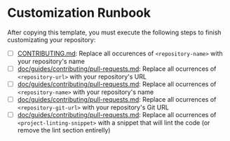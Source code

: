 # Customization Runbook

After copying this template, you must execute the following steps to finish customizating your repository:

* [ ] [CONTRIBUTING.md][contribting]: Replace all occurences of `<repository-name>` with your repository's name
* [ ] [doc/guides/contributing/pull-requests.md][pull-requests-doc]: Replace all ocurrences of `<repository-url>` with your repository's URL
* [ ] [doc/guides/contributing/pull-requests.md][pull-requests-doc]: Replace all ocurrences of `<repository-name>` with your repository's name
* [ ] [doc/guides/contributing/pull-requests.md][pull-requests-doc]: Replace all ocurrences of `<repository-git-url>` with your repository's Git URL
* [ ] [doc/guides/contributing/pull-requests.md][pull-requests-doc]: Replace all ocurrences of `<project-linting-snippet>` with a snippet that will lint the code (or remove the lint section entirelly)

[contribting]: CONTRIBUTING.md
[pull-requests-doc]: ./doc/guides/contributing/pull-requests.md